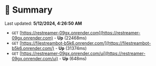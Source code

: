 # 📖 Summary
Last updated: **5/12/2024, 4:26:50 AM**

- `GET` [https://restreamer-09gx.onrender.com](https://restreamer-09gx.onrender.com) - **Up** (22468ms)
- `GET` [https://filestreambot-b5k6.onrender.com/](https://filestreambot-b5k6.onrender.com/) - **Up** (31374ms)
- `GET` [https://restreamer-09gx.onrender.com/ui](https://restreamer-09gx.onrender.com/ui) - **Up** (648ms)
